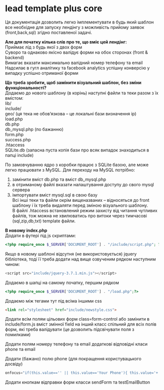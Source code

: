 # lead template plus core  

Ця документація дозволить легко імплементувати в будь який шаблон все необхідне для запуску лендінгу з можливість прийому заявок (front,back,sql) згідно поставленої задачі.  

**Але для початку кілька слів про те, що вміє цей лендінг:**  
Приймає лід з будь якої з двох форм  
Суворо та однаково якісно валідує форми на обох сторонах (front & backend)  
Вимагає вказати максимально валідний номер телефону та email  
Надсилає в гугл аналітику та facebook analytics успішну конверсію у випадку успішно отриманої форми  

**Що треба зробити, щоб замінити візуальний шаблон, без зміни функціональності?**  
Додаємо до нового шаблону (в корінь) наступні файли та теки разом з їх вмістом:  
lib/  
include/  
geo/ (ця тека не обов’язкова – це локальні бази визначення ip)  
load.php  
db.php  
db_mysql.php (по бажанню)  
form.php  
success.php  
.htaccess  
SQLite.db (запасна пуста копія бази про всяк випадок знаходиться в папці include)  

По замовчуванню ядро з коробки працює з SQLite базою, але може легко працювати з MySQL. Для переходу на MySQL потрібно:  
1)	замінити вміст db.php та вміст db_mysql.php  
2)	в отриманому файлі вказати налаштування доступу до свого mysql сервера  
3)	імпортувати вміст mysql.sql в свою базу  
Всі інші теки та файли окрім вищеназваних – відносяться до front шаблону і їх треба видаляти перед зміною візуального шаблону.  
В файлі .htaccess встановлений режим захисту  від читання чутливих файлів, тож можна не хвилюватись про витоки через тимчасові (sql,zip,db,txt) template файли.


**В новому index.php**  
Додати в футері під js скриптами:
``` php
<?php require_once $_SERVER['DOCUMENT_ROOT'] . "/include/script.php"; ?>
```
Якщо в новому шаблоні відсутня (не використовується) jquery бібліотека, тоді її треба додати над вище озвученим рядком наступним чином:
``` js
<script src="include/jquery-3.7.1.min.js"></script>
```
Додаємо в шапці на самому початку, першим рядком  
``` php
<?php require_once $_SERVER['DOCUMENT_ROOT'] . "/load.php";?>
``` 
Додаємо між тегами <head>тут</head> під всіма іншими css  
``` html
<link rel="stylesheet" href="include/newstyle.css">
``` 
Додати всім полям цільових форм class=form-control або замінити в include/form.js вміст змінної field на інший класс спільний для всіх полів форм, які треба валідувати (це дозволить підсвічувати поля з помилками)  

Додати полям номеру телефону та email додаткові відповідні класи phone та  email  

Додати (бажано) полю phone (для покращення користувацького досвіду)
``` js
onfocus="if(this.value=='' || this.value=='Your Phone'){ this.value='+'; } "onblur="if(this.value=='' || this.value=='+') this.value='Your Phone';"
```
Додати кнопкам відправки форм класси sendForm та testEmailButton

